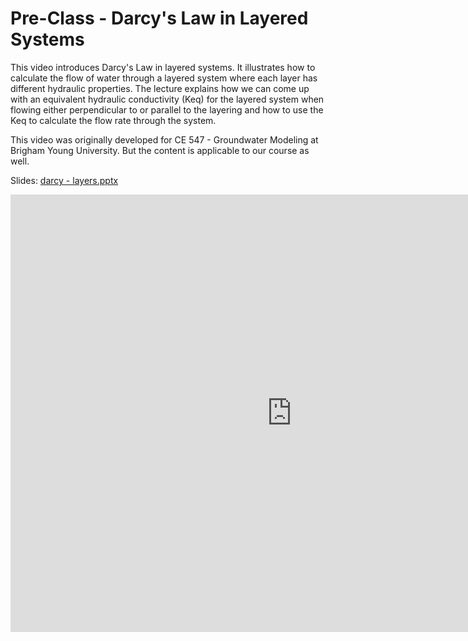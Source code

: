 # Pre-Class - Darcy's Law in Layered Systems

This video introduces Darcy's Law in layered systems. It illustrates how to calculate the flow of water through a layered system where each layer has different hydraulic properties. The lecture explains how we can come up with an equivalent hydraulic conductivity (Keq) for the layered system when flowing either perpendicular to or parallel to the layering and how to use the Keq to  calculate the flow rate through the system.

This video was originally developed for CE 547 - Groundwater Modeling at Brigham Young University. But the content is applicable to our course as well.

Slides: [darcy - layers.pptx](darcy%20-%20layers.pptx)

<iframe width="900" height="700" src="https://www.youtube.com/embed/T_7dhtpJ_CY?si=ieYKigoM6Y-MEkRw" title="YouTube 
video player" frameborder="0" allow="accelerometer; autoplay; clipboard-write; encrypted-media; gyroscope; picture-in-picture; web-share" referrerpolicy="strict-origin-when-cross-origin" allowfullscreen></iframe>